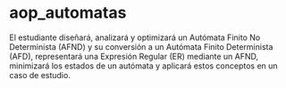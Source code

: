 # aop_automatas
El estudiante diseñará, analizará y optimizará un Autómata Finito No Determinista (AFND) y su conversión a un Autómata Finito Determinista (AFD), representará una Expresión Regular (ER) mediante un AFND, minimizará los estados de un autómata y aplicará estos conceptos en un caso de estudio.
